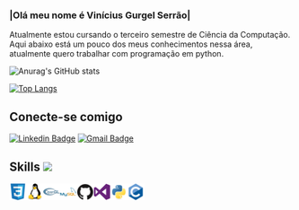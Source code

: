 ### <b>|Olá meu nome é Vinícius Gurgel Serrão|</b>


<p>Atualmente estou cursando o terceiro semestre de Ciência da Computação.
   Aqui abaixo está um pouco dos meus conhecimentos nessa área, atualmente
   quero trabalhar com programação em python.</p>

![Anurag's GitHub stats](https://github-readme-stats.vercel.app/api?username=ViniciusGurgel&show_icons=true&theme=dracula)

[![Top Langs](https://github-readme-stats.vercel.app/api/top-langs/?username=ViniciusGurgel&layout=compact&theme=dracula)](https://github.com/ViniciusGurgel/github-readme-stats)


<h2> Conecte-se comigo </h2>

[![Linkedin Badge](https://img.shields.io/badge/-LinkedIn-blue?style=flat-square&logo=Linkedin&logoColor=white&link=https://www.linkedin.com/in/vinicius-gurgel-serrao)](https://www.linkedin.com/in/vinicius-gurgel-serrao)
[![Gmail Badge](https://img.shields.io/badge/-Gmail-c14438?style=flat-square&logo=Gmail&logoColor=white&link=mailto:viviserrao03@gmail.com)](mailto:viviserrao03@gmail.com)

<h2> Skills <img src = "https://media2.giphy.com/media/QssGEmpkyEOhBCb7e1/giphy.gif?cid=ecf05e47a0n3gi1bfqntqmob8g9aid1oyj2wr3ds3mg700bl&rid=giphy.gif" width = 32px> </h2
<img align="left" alt="HTML5" src="https://github.com/devicons/devicon/blob/master/icons/html5/html5-original.svg" width="30" />
<img align="left" alt="CSS" src="https://github.com/devicons/devicon/blob/master/icons/css3/css3-original.svg" width="30" />
<img align="left" alt="Linux" src="https://github.com/devicons/devicon/blob/master/icons/linux/linux-original.svg" width="30" />
<img align="left" alt="OpenGL" src="https://github.com/devicons/devicon/blob/master/icons/opengl/opengl-original.svg" width="30" />
<img align="left" alt="Mysql" src="https://github.com/devicons/devicon/blob/master/icons/mysql/mysql-original-wordmark.svg" width="30" />
<img align="left" alt="Github" src="https://github.com/devicons/devicon/blob/master/icons/github/github-original.svg" width="30" />
<img align="left" alt="VisualStudio" src="https://github.com/devicons/devicon/blob/master/icons/visualstudio/visualstudio-plain.svg" width="30" />
<img align="left" alt="Python" src="https://github.com/devicons/devicon/blob/master/icons/python/python-original.svg" width="30" />
<img align="left" alt="C" src="https://github.com/devicons/devicon/blob/master/icons/c/c-original.svg" width="30" />
